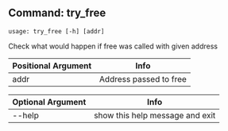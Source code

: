 ## Command: try_free ##
```
usage: try_free [-h] [addr]
```
Check what would happen if free was called with given address

| Positional Argument | Info |
|---------------------|------|
| addr | Address passed to free |

| Optional Argument | Info |
|---------------------|------|
| --help | show this help message and exit |
